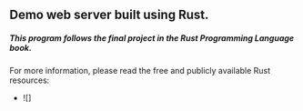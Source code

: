 ## Demo web server built using Rust.

##### This program follows the final project in the Rust Programming Language book.

For more information, please read the free and publicly available Rust resources:

- ![]
